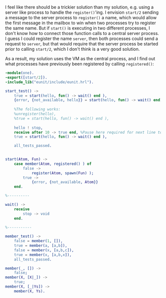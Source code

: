 I feel like there should be a trickier solution than my solution, e.g. using a server like process to handle the `register()`'ing.  I envision `start/2` sending a message to the server process to `register()` a name, which would allow the first message in the mailbox to win when two processes try to register the same name.  But if `start()` is executing in two different processes, I don't know how to connect those function calls to a central server process.  I guess I could register the name `server`, then both processes could send a request to `server`, but that would require that the server process be started prior to calling `start/2`, which I don't think is a very good solution. 

As a result, my solution uses the VM as the central process, and I find out what processes have previously been registered by calling `registered()`:


```erlang
-module(one).
-export([start/2]).
-include_lib("eunit/include/eunit.hrl").

start_test() ->
    true = start(hello, fun() -> wait() end ),
    {error, {not_available, hello}} = start(hello, fun() -> wait() end),
    
    %The following works:
    %unregister(hello),
    %true = start(hello, fun() -> wait() end ),
    
    hello ! stop,
    receive after 10 -> true end, %Pause here required for next line to work 
    true = start(hello, fun() -> wait() end ),

    all_tests_passed.
     

start(Atom, Fun) ->
    case member(Atom, registered() ) of
        false ->
            register(Atom, spawn(Fun) );
        true ->
            {error, {not_available, Atom}}
    end.

%----------

wait() ->                        
    receive
        stop -> void
    end.
        
%-----------

member_test() ->
    false = member(1, []),
    true = member(a, [a,b]),
    false = member(x, [a,b,c]),
    true = member(x, [a,b,x]),
    all_tests_passed.

member(_, []) ->
    false;
member(X, [X|_]) ->
    true;
member(X, [_|Ys]) ->
    member(X, Ys).
    
```
